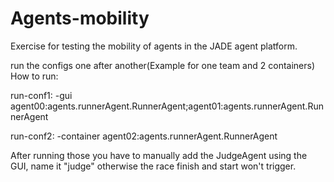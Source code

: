 # Agents-mobility
Exercise for testing the mobility of agents in the JADE agent platform.

run the configs one after another(Example for one team and 2 containers)
How to run:

run-conf1: -gui agent00:agents.runnerAgent.RunnerAgent;agent01:agents.runnerAgent.RunnerAgent

run-conf2: -container agent02:agents.runnerAgent.RunnerAgent

After running those you have to manually add the JudgeAgent using the GUI, name it "judge" 
otherwise the race finish and start won't trigger.
